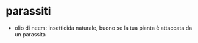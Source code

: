 # parassiti

- olio di neem: insetticida naturale, buono se la tua pianta è attaccata da un parassita